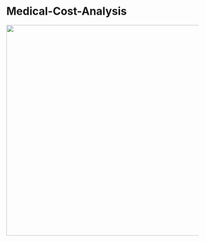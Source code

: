 # Medical-Cost-Analysis

<img src="https://user-images.githubusercontent.com/73166515/194964706-ac5dd144-9ff6-41df-8f88-657c30d81f8a.jpg" width="950" height="550" />


